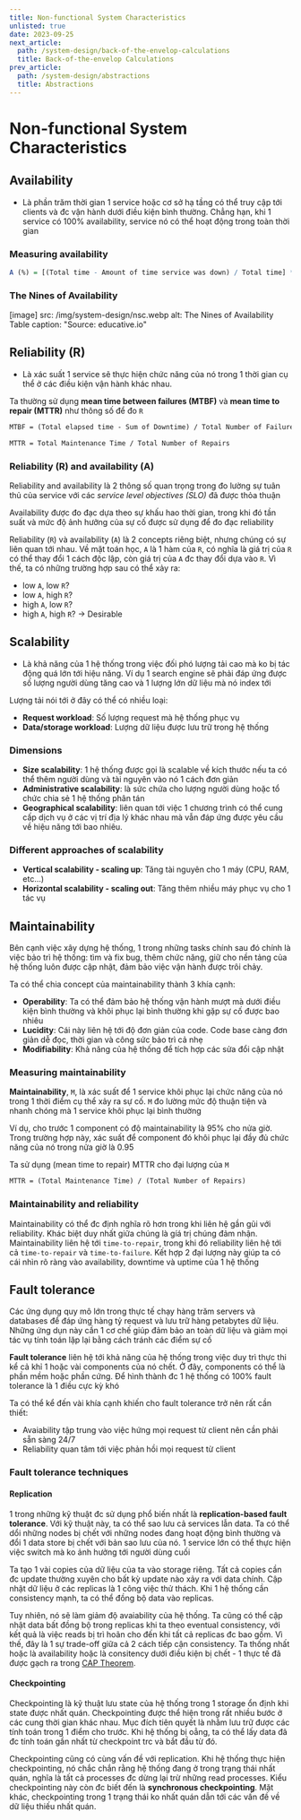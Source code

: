 ```yaml
---
title: Non-functional System Characteristics
unlisted: true
date: 2023-09-25
next_article:
  path: /system-design/back-of-the-envelop-calculations
  title: Back-of-the-envelop Calculations
prev_article:
  path: /system-design/abstractions
  title: Abstractions
---
```


# Non-functional System Characteristics

## Availability

- Là phần trăm thời gian 1 service hoặc cơ sở hạ tầng có thể truy cập tới clients và đc vận hành dưới điều kiện bình thường. Chẳng hạn, khi 1 service có 100% availability, service nó có thể hoạt động trong toàn thời gian

### Measuring availability

```r
A (%) = [(Total time - Amount of time service was down) / Total time] * 100
```

### The Nines of Availability

[image]
src: /img/system-design/nsc.webp
alt: The Nines of Availability Table
caption: "Source: educative.io"

## Reliability (R)

- Là xác suất 1 service sẽ thực hiện chức năng của nó trong 1 thời gian cụ thể ở các điều kiện vận hành khác nhau.

Ta thường sử dụng **mean time between failures (MTBF)** và **mean time to repair (MTTR)** như thông số để đo `R`

```md
MTBF = (Total elapsed time - Sum of Downtime) / Total Number of Failures

MTTR = Total Maintenance Time / Total Number of Repairs
```

### Reliability (R) and availability (A)

Reliability and availability là 2 thông số quan trọng trong đo lường sự tuân thủ của service với các _service level objectives (SLO)_ đã được thỏa thuận

Availability được đo đạc dựa theo sự khấu hao thời gian, trong khi đó tần suất và mức độ ảnh hưởng của sự cố được sử dụng để đo đạc reliability

Reliability (`R`) và availability (`A`) là 2 concepts riêng biệt, nhưng chúng có sự liên quan tới nhau. Về mặt toán học, `A` là 1 hàm của `R`, có nghĩa là giá trị của `R` có thể thay đổi 1 cách độc lập, còn giá trị của `A` đc thay đổi dựa vào `R`. Vì thế, ta có những trường hợp sau có thể xảy ra:

- low `A`, low `R`?
- low `A`, high `R`?
- high `A`, low `R`?
- high `A`, high `R`? -> Desirable

## Scalability

- Là khả năng của 1 hệ thống trong việc đối phó lượng tải cao mà ko bị tác động quá lớn tới hiệu năng. Ví dụ 1 search engine sẽ phải đáp ứng được số lượng người dùng tăng cao và 1 lượng lớn dữ liệu mà nó index tới

Lượng tải nói tới ở đây có thể có nhiều loại:

- **Request workload**: Số lượng request mà hệ thống phục vụ
- **Data/storage workload**: Lượng dữ liệu được lưu trữ trong hệ thống

### Dimensions

- **Size scalability**: 1 hệ thống được gọi là scalable về kích thước nếu ta có thể thêm người dùng và tài nguyên vào nó 1 cách đơn giản
- **Administrative scalability**: là sức chứa cho lượng người dùng hoặc tổ chức chia sẻ 1 hệ thống phân tán
- **Geographical scalability**: liên quan tới việc 1 chương trình có thể cung cấp dịch vụ ở các vị trí địa lý khác nhau mà vẫn đáp ứng được yêu cầu về hiệu năng tới bao nhiêu.

### Different approaches of scalability

- **Vertical scalability - scaling up**: Tăng tài nguyên cho 1 máy (CPU, RAM, etc...)
- **Horizontal scalability - scaling out**: Tăng thêm nhiều máy phục vụ cho 1 tác vụ

## Maintainability

Bên cạnh việc xây dựng hệ thống, 1 trong những tasks chính sau đó chính là việc bảo trì hệ thống: tìm và fix bug, thêm chức năng, giữ cho nền tảng của hệ thống luôn được cập nhật, đảm bảo việc vận hành được trôi chảy.

Ta có thể chia concept của maintainability thành 3 khía cạnh:

- **Operability**: Ta có thể đảm bảo hệ thống vận hành mượt mà dưới điều kiện bình thường và khôi phục lại bình thường khi gặp sự cố được bao nhiêu
- **Lucidity**: Cái này liên hệ tới độ đơn giản của code. Code base càng đơn giản dễ đọc, thời gian và công sức bảo trì cả nhẹ
- **Modifiability**: Khả năng của hệ thống để tích hợp các sửa đổi cập nhật

### Measuring maintainability

**Maintainability**, `M`, là xác suất để 1 service khôi phục lại chức năng của nó trong 1 thời điểm cụ thể xảy ra sự cố. `M` đo lường mức độ thuận tiện và nhanh chóng mà 1 service khôi phục lại bình thường

Ví dụ, cho trước 1 component có độ maintainability là 95% cho nửa giờ. Trong trường hợp này, xác suất để component đó khôi phục lại đầy đủ chức năng của nó trong nửa giờ là 0.95

Ta sử dụng (mean time to repair) MTTR cho đại lượng của `M`

```md
MTTR = (Total Maintenance Time) / (Total Number of Repairs)
```

### Maintainability and reliability

Maintainability có thể đc định nghĩa rõ hơn trong khi liên hệ gần gũi với reliability. Khác biệt duy nhất giữa chúng là gíá trị chúng đảm nhận. Maintainability liên hệ tới `time-to-repair`, trong khi đó reliability liên hệ tới cả `time-to-repair` và `time-to-failure`. Kết hợp 2 đại lượng này giúp ta có cái nhìn rõ ràng vào availability, downtime và uptime của 1 hệ thống

## Fault tolerance

Các ứng dụng quy mô lớn trong thực tế chạy hàng trăm servers và databases để đáp ứng hàng tỷ request và lưu trữ hàng petabytes dữ liệu. Những ứng dụn này cần 1 cơ chế giúp đảm bảo an toàn dữ liệu và giảm mọi tác vụ tính toán lặp lại bằng cách tránh các điểm sự cố

**Fault tolerance** liên hệ tới khả năng của hệ thống trong việc duy trì thực thi kể cả khỉ 1 hoặc vài components của nó chết. Ở đây, components có thể là phần mềm hoặc phần cứng. Để hình thành đc 1 hệ thống có 100% fault tolerance là 1 điều cực kỳ khó

Ta có thể kể đến vài khía cạnh khiến cho fault tolerance trở nên rất cần thiết:

- Avaiability tập trung vào việc hứng mọi request từ client nên cần phải sẵn sàng 24/7
- Reliability quan tâm tới việc phản hồi mọi request từ client

### Fault tolerance techniques

#### Replication

1 trong những kỹ thuật đc sử dụng phổ biến nhất là **replication-based fault tolerance**. Với kỹ thuật này, ta có thể sao lưu cả services lẫn data. Ta có thể dổi những nodes bị chết với những nodes đang hoạt động bình thường và đổi 1 data store bị chết với bản sao lưu của nó. 1 service lớn có thể thực hiện việc switch mà ko ảnh hưởng tới người dùng cuối

Ta tạo 1 vài copies của dữ liệu của ta vào storage riêng. Tất cả copies cần đc update thường xuyên cho bất kỳ update nào xảy ra với data chính. Cập nhật dữ liệu ở các replicas là 1 công việc thử thách. Khi 1 hệ thống cần consistency mạnh, ta có thể đồng bộ data vào replicas.

Tuy nhiên, nó sẽ làm giảm độ avaiability của hệ thống. Ta cũng có thể cập nhật data bất đồng bộ trong replicas khi ta theo eventual consistency, với kết quả là việc reads bị trì hoãn cho đến khi tất cả replicas đc bao gồm. Vì thế, đây là 1 sự trade-off giữa cả 2 cách tiếp cận consistency. Ta thống nhất hoặc là availability hoặc là consitency dưới điều kiện bị chết - 1 thực tế đã được gạch ra trong [CAP Theorem](https://www.ibm.com/topics/cap-theorem).

#### Checkpointing

Checkpointing là kỹ thuật lưu state của hệ thống trong 1 storage ổn định khi state được nhất quán. Checkpointing được thể hiện trong rất nhiều bước ở các cung thời gian khác nhau. Mục đích tiên quyết là nhằm lưu trữ được các tính toán trong 1 điểm cho trước. Khi hệ thống bị oẳng, ta có thể lấy data đã đc tính toán gần nhất từ checkpoint trc và bắt đầu từ đó.

Checkpointing cũng có cùng vấn đề với replication. Khi hệ thống thực hiện checkpointing, nó chắc chắn rằng hệ thống đang ở trong trạng thái nhất quán, nghĩa là tất cả processes đc dừng lại trừ những read processes. Kiểu checkpointing này còn đc biết đến là **synchronous checkpointing**. Mặt khác, checkpointing trong 1 trạng thái ko nhất quán dẫn tới các vấn đề về dữ liệu thiếu nhất quán.
